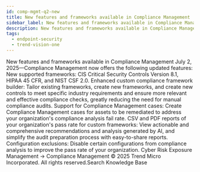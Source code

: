 ```yaml
---
id: comp-mgmt-q2-new
title: New features and frameworks available in Compliance Management
sidebar_label: New features and frameworks available in Compliance Management
description: New features and frameworks available in Compliance Management
tags:
  - endpoint-security
  - trend-vision-one
---
```


 New features and frameworks available in Compliance Management July 2, 2025—Compliance Management now offers the following updated features: New supported frameworks: CIS Critical Security Controls Version 8.1, HIPAA 45 CFR, and NIST CSF 2.0. Enhanced custom compliance framework builder: Tailor existing frameworks, create new frameworks, and create new controls to meet specific industry requirements and ensure more relevant and effective compliance checks, greatly reducing the need for manual compliance audits. Support for Compliance Management cases: Create Compliance Management cases for assets to be remediated to address your organization's compliance analysis fail rate. CSV and PDF reports of your organization's pass rate for custom frameworks: View actionable and comprehensive recommendations and analysis generated by AI, and simplify the audit preparation process with easy-to-share reports. Configuration exclusions: Disable certain configurations from compliance analysis to improve the pass rate of your organization. Cyber Risk Exposure Management → Compliance Management © 2025 Trend Micro Incorporated. All rights reserved.Search Knowledge Base